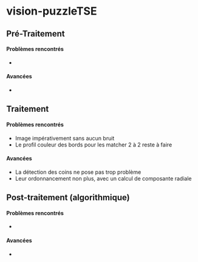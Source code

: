 # vision-puzzleTSE

## Pré-Traitement

#### Problèmes rencontrés

-

#### Avancées

-


## Traitement

#### Problèmes rencontrés

- Image impérativement sans aucun bruit
- Le profil couleur des bords pour les matcher 2 à 2 reste à faire

#### Avancées

- La détection des coins ne pose pas trop problème
- Leur ordonnancement non plus, avec un calcul de composante radiale


## Post-traitement (algorithmique)

#### Problèmes rencontrés

-

#### Avancées

-

